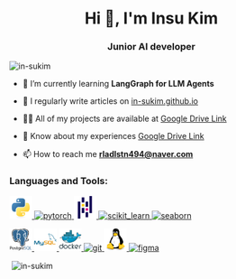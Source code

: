 <h1 align="center">Hi 👋, I'm Insu Kim</h1>
<h3 align="center">Junior AI developer</h3>

<p align="left"> <img src="https://komarev.com/ghpvc/?username=in-sukim&label=Profile%20views&color=0e75b6&style=flat" alt="in-sukim" /> </p>

- 🌱 I’m currently learning **LangGraph for LLM Agents**

- 📝 I regularly write articles on [in-sukim.github.io](https://in-sukim.github.io/)

- 👨‍💻 All of my projects are available at [Google Drive Link](https://drive.google.com/drive/folders/1ZXhSxAxCsxvVBpLgjThuOCdApdQIEQkY?usp=sharing)

- 📄 Know about my experiences [Google Drive Link](https://drive.google.com/drive/folders/1ZXhSxAxCsxvVBpLgjThuOCdApdQIEQkY?usp=sharing)

- 📫 How to reach me **rladlstn494@naver.com**

<p align="left">
</p>

<h3 align="left">Languages and Tools:</h3>
<a href="https://www.python.org" target="_blank" rel="noreferrer"> <img src="https://raw.githubusercontent.com/devicons/devicon/master/icons/python/python-original.svg" alt="python" width="40" height="40"/> </a> <a href="https://pytorch.org/" target="_blank" rel="noreferrer"> <img src="https://www.vectorlogo.zone/logos/pytorch/pytorch-icon.svg" alt="pytorch" width="40" height="40"/><a href="https://pandas.pydata.org/" target="_blank" rel="noreferrer"> <img src="https://raw.githubusercontent.com/devicons/devicon/2ae2a900d2f041da66e950e4d48052658d850630/icons/pandas/pandas-original.svg" alt="pandas" width="40" height="40"/> </a></a>  </a> <a href="https://scikit-learn.org/" target="_blank" rel="noreferrer"> <img src="https://upload.wikimedia.org/wikipedia/commons/0/05/Scikit_learn_logo_small.svg" alt="scikit_learn" width="40" height="40"/> </a> <a href="https://seaborn.pydata.org/" target="_blank" rel="noreferrer"> <img src="https://seaborn.pydata.org/_images/logo-mark-lightbg.svg" alt="seaborn" width="40" height="40"/> </a> </p><p align="left"> <a href="https://www.postgresql.org" target="_blank" rel="noreferrer"> <img src="https://raw.githubusercontent.com/devicons/devicon/master/icons/postgresql/postgresql-original-wordmark.svg" alt="postgresql" width="40" height="40"/><a href="https://www.mysql.com/" target="_blank" rel="noreferrer"> <img src="https://raw.githubusercontent.com/devicons/devicon/master/icons/mysql/mysql-original-wordmark.svg" alt="mysql" width="40" height="40"/> </a><a href="https://www.docker.com/" target="_blank" rel="noreferrer"> <img src="https://raw.githubusercontent.com/devicons/devicon/master/icons/docker/docker-original-wordmark.svg" alt="docker" width="40" height="40"/> </a> <a href="https://git-scm.com/" target="_blank" rel="noreferrer"> <img src="https://www.vectorlogo.zone/logos/git-scm/git-scm-icon.svg" alt="git" width="40" height="40"/> </a> <a href="https://www.linux.org/" target="_blank" rel="noreferrer"> <img src="https://raw.githubusercontent.com/devicons/devicon/master/icons/linux/linux-original.svg" alt="linux" width="40" height="40"/> </a><a href="https://www.figma.com/" target="_blank" rel="noreferrer"> <img src="https://www.vectorlogo.zone/logos/figma/figma-icon.svg" alt="figma" width="40" height="40"/> </a>

<p>&nbsp;<img align="center" src="https://github-readme-stats.vercel.app/api?username=in-sukim&show_icons=true&locale=en" alt="in-sukim" /></p>

